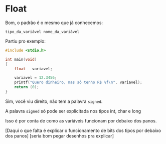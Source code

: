 # Float

Bom, o padrão é o mesmo que já conhecemos:
```
tipo_da_variável nome_da_variável
```
 Partiu pro exemplo:

```c
#include <stdio.h>

int	main(void)
{
	float	variavel;

	variavel = 12.3456;
	printf("Quero dinheiro, mas só tenho R$ %f\n", variavel);
	return (0);
}
```

Sim, você viu direito, não tem a palavra ``signed``.

<Mostar erro usando signed float>

A palavra ``signed`` só pode ser explicitada nos tipos int, char e long

Isso é por conta de como as variáveis funcionam por debaixo dos panos.

[Daqui o que falta é explicar o funcionamento de bits dos tipos por debaixo dos panos] [seria bom pegar desenhos pra explicar]